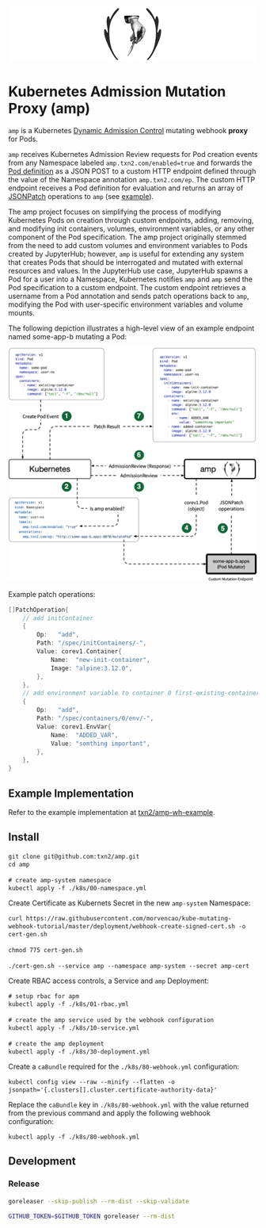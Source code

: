 ![amp logo](amp.png)

# Kubernetes Admission Mutation Proxy (amp)

`amp` is a Kubernetes [Dynamic Admission Control](https://kubernetes.io/docs/reference/access-authn-authz/extensible-admission-controllers/) mutating webhook **proxy** for Pods.

`amp` receives Kubernetes Admission Review requests for Pod creation events from any Namespace labeled `amp.txn2.com/enabled=true` and forwards the [Pod definition](https://kubernetes.io/docs/reference/generated/kubernetes-api/v1.18/#pod-v1-core) as a JSON POST to a custom HTTP endpoint defined through the value of the Namespace annotation `amp.txn2.com/ep`.  The custom HTTP endpoint receives a Pod definition for evaluation and returns an array of [JSONPatch](http://jsonpatch.com/) operations to `amp` (see [example](https://github.com/txn2/amp-wh-example/blob/c58b545f9739b95a110ff22eac1ec6c47a4943a4/amp_wh_example.go#L113)).

The amp project focuses on simplifying the process of modifying Kubernetes Pods on creation through custom endpoints, adding, removing, and modifying init containers, volumes, environment variables, or any other component of the Pod specification.  The amp project originally stemmed from the need to add custom volumes and environment variables to Pods created by JupyterHub; however, `amp` is useful for extending any system that creates Pods that should be interrogated and mutated with external resources and values. In the JupyterHub use case, JupyterHub spawns a Pod for a user into a Namespace, Kubernetes notifies `amp` and `amp` send the Pod specification to a custom endpoint. The custom endpoint retrieves a username from a Pod annotation and sends patch operations back to `amp`, modifying the Pod with user-specific environment variables and volume mounts.

The following depiction illustrates a high-level view of an example endpoint named some-app-b mutating a Pod:

![amp flow depiction](amp-flow.png)

Example patch operations:
```go
[]PatchOperation{
    // add initContainer
    {
        Op:   "add",
        Path: "/spec/initContainers/-",
        Value: corev1.Container{
            Name:  "new-init-container",
            Image: "alpine:3.12.0",
        },
    },
    // add environment variable to container 0 first-existing-container
    {
        Op:   "add",
        Path: "/spec/containers/0/env/-",
        Value: corev1.EnvVar{
            Name:  "ADDED_VAR",
            Value: "somthing important",
        },
    },
}
```


## Example Implementation

Refer to the example implementation at [txn2/amp-wh-example](https://github.com/txn2/amp-wh-example).

## Install

```shell script
git clone git@github.com:txn2/amp.git
cd amp

# create amp-system namespace
kubectl apply -f ./k8s/00-namespace.yml
```

Create Certificate as Kubernets Secret in the new `amp-system` Namespace:

```shell script
curl https://raw.githubusercontent.com/morvencao/kube-mutating-webhook-tutorial/master/deployment/webhook-create-signed-cert.sh -o cert-gen.sh

chmod 775 cert-gen.sh

./cert-gen.sh --service amp --namespace amp-system --secret amp-cert
```

Create RBAC access controls, a Service and `amp` Deployment:
```shell script
# setup rbac for apm
kubectl apply -f ./k8s/01-rbac.yml

# create the amp service used by the webhook configuration
kubectl apply -f ./k8s/10-service.yml

# create the amp deployment
kubectl apply -f ./k8s/30-deployment.yml
```

Create a `caBundle` required for the `./k8s/80-webhook.yml` configuration:
```shell script
kubectl config view --raw --minify --flatten -o jsonpath='{.clusters[].cluster.certificate-authority-data}'
```

Replace the `caBundle` key in `./k8s/80-webhook.yml` with the value returned from the previous command and apply the following webhook configuration:

```shell script
kubectl apply -f ./k8s/80-webhook.yml
```

## Development

### Release
```bash
goreleaser --skip-publish --rm-dist --skip-validate
```

```bash
GITHUB_TOKEN=$GITHUB_TOKEN goreleaser --rm-dist
```
